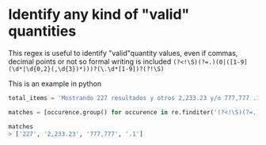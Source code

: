 # Identify any kind of "valid" quantities
This regex is useful to identify "valid"quantity values, even if commas, decimal points or not so formal writing is included
`(?<!\S)(?=.)(0|([1-9](\d*|\d{0,2}(,\d{3})*)))?(\.\d*[1-9])?(?!\S)`

This is an example in python
```python
total_items = 'Mostrando 227 resultados y otros 2,233.23 y/o 777,777 .1  1,1'

matches = [occurence.group() for occurence in re.finditer('(?<!\S)(?=.)(0|([1-9](\d*|\d{0,2}(,\d{3})*)))?(\.\d*[1-9])?(?!\S)', total_items) if len(occurence.group()) > 0]

matches
> ['227', '2,233.23', '777,777', '.1']
```
